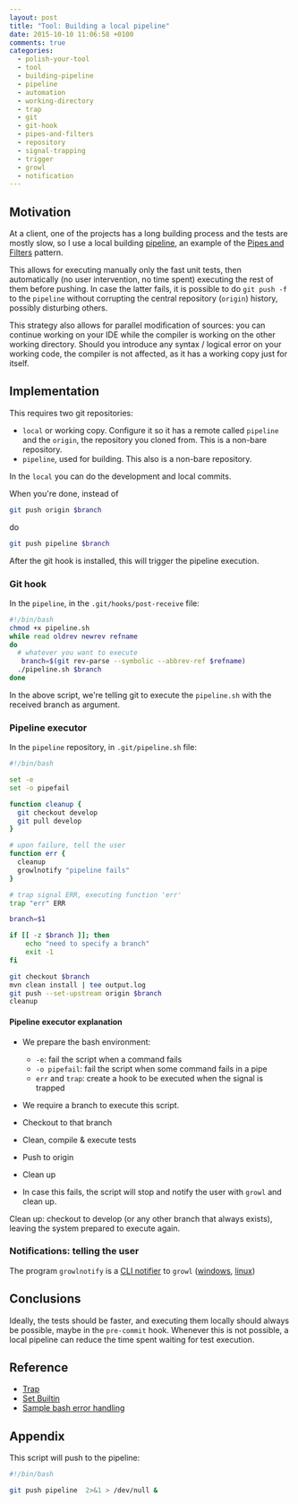 ```yaml
---
layout: post
title: "Tool: Building a local pipeline"
date: 2015-10-10 11:06:58 +0100
comments: true
categories:
  - polish-your-tool
  - tool
  - building-pipeline
  - pipeline
  - automation
  - working-directory
  - trap
  - git
  - git-hook
  - pipes-and-filters
  - repository
  - signal-trapping
  - trigger
  - growl
  - notification
---
```


## Motivation

At a client, one of the projects has a long building process and the tests are mostly slow, so I use a local building [pipeline][wiki-pipeline], an example of the [Pipes and Filters][pipes-and-filters] pattern.

This allows for executing manually only the fast unit tests, then automatically (no user intervention, no time spent) executing the rest of them before pushing. In case the latter fails, it is possible to do ``git push -f`` to the ``pipeline`` without corrupting the central repository (``origin``) history, possibly disturbing others.

This strategy also allows for parallel modification of sources: you can continue working on your IDE while the compiler is working on the other working directory. Should you introduce any syntax / logical error on your working code, the compiler is not affected, as it has a working copy just for itself.

## Implementation

This requires two git repositories:

  * ``local`` or working copy. Configure it so it has a remote called ``pipeline`` and the ``origin``, the repository you cloned from. This is a non-bare repository.
  * ``pipeline``, used for building. This also is a non-bare repository.

In the ``local`` you can do the development and local commits.

When you're done, instead of

```bash
git push origin $branch
```
do

```bash
git push pipeline $branch
```

After the git hook is installed, this will trigger the pipeline execution.


### Git hook

In the ``pipeline``, in the ``.git/hooks/post-receive`` file:

```bash
#!/bin/bash
chmod +x pipeline.sh
while read oldrev newrev refname
do
  # whatever you want to execute
   branch=$(git rev-parse --symbolic --abbrev-ref $refname)
  ./pipeline.sh $branch
done
```

In the above script, we're telling git to execute the ``pipeline.sh`` with the received branch as argument.

### Pipeline executor

In the ``pipeline`` repository, in ``.git/pipeline.sh`` file:

```bash
#!/bin/bash

set -e
set -o pipefail

function cleanup {
  git checkout develop
  git pull develop
}

# upon failure, tell the user
function err {
  cleanup
  growlnotify "pipeline fails"
}

# trap signal ERR, executing function 'err'
trap "err" ERR

branch=$1

if [[ -z $branch ]]; then
    echo "need to specify a branch"
    exit -1
fi

git checkout $branch
mvn clean install | tee output.log
git push --set-upstream origin $branch
cleanup
```

#### Pipeline executor explanation

* We prepare the bash environment:

    * ``-e``: fail the script when a command fails
    * ``-o pipefail``: fail the script when some command fails in a pipe
    * ``err`` and ``trap``: create a hook to be executed when the signal is trapped

* We require a branch to execute this script.
* Checkout to that branch
* Clean, compile & execute tests 
* Push to origin
* Clean up
* In case this fails, the script will stop and notify the user with ``growl`` and clean up.

Clean up: checkout to develop (or any other branch that always exists), leaving the system prepared to execute again.

### Notifications: telling the user

The program ``growlnotify`` is a [CLI notifier][growlnotify] to ``growl`` ([windows][growl-for-windows], [linux][growl-for-linux])

## Conclusions

Ideally, the tests should be faster, and executing them locally should always be possible, maybe in the ``pre-commit`` hook. Whenever this is not possible, a local pipeline can reduce the time spent waiting for test execution.

## Reference

  * [Trap](http://tldp.org/LDP/Bash-Beginners-Guide/html/sect_12_02.html)
  * [Set Builtin](https://www.gnu.org/software/bash/manual/html_node/The-Set-Builtin.html#The-Set-Builtin)
  * [Sample bash error handling](http://idolinux.blogspot.com/2008/08/bash-script-error-handling.html)

## Appendix

This script will push to the pipeline:

```bash
#!/bin/bash

git push pipeline  2>&1 > /dev/null &
```


[growl-for-windows]: http://www.growlforwindows.com/gfw/default.aspx
[growl-for-linux]: http://mattn.github.io/growl-for-linux/
[growlnotify]: http://www.growlforwindows.com/gfw/help/growlnotify.aspx
[wiki-pipeline]: https://en.wikipedia.org/wiki/Pipeline_(software)
[pipes-and-filters]: https://msdn.microsoft.com/library/dn568100.aspx